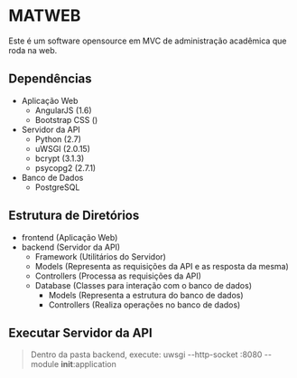 MATWEB
===================

Este é um software opensource em MVC de administração acadêmica que roda na web.

Dependências
-------------
 - Aplicação Web
 	- AngularJS (1.6)
	- Bootstrap CSS ()
 - Servidor da API 
	 - Python (2.7)
	 - uWSGI (2.0.15)
	 - bcrypt (3.1.3)
	 - psycopg2 (2.7.1)
 - Banco de Dados
	 - PostgreSQL

Estrutura de Diretórios
-------------

 - frontend (Aplicação Web)
 - backend (Servidor da API)
 	- Framework (Utilitários do Servidor)
  	- Models (Representa as requisições da API e as resposta da mesma)
  	- Controllers (Processa as requisições da API)
  	- Database (Classes para interação com o banco de dados)
    	- Models (Representa a estrutura do banco de dados)
	   	- Controllers (Realiza operações no banco de dados)
		
Executar Servidor da API
-------------

> Dentro da pasta backend, execute:
> uwsgi --http-socket :8080 --module __init__:application
>
